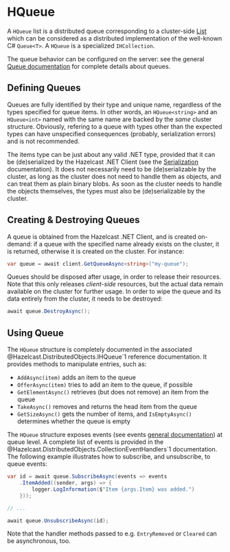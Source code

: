 # HQueue

A `HQueue` list is a distributed queue corresponding to a cluster-side [List](https://docs.hazelcast.com/imdg/latest/data-structures/queue.html) which can be considered as a distributed implementation of the well-known C# `Queue<T>`. A `HQueue` is a specialized `IHCollection`.

The queue behavior can be configured on the server: see the general [Queue documentation](https://docs.hazelcast.com/imdg/latest/data-structures/queue.html) for complete details about queues.

## Defining Queues

Queues are fully identified by their type and unique name, regardless of the types specified for queue items. In other words, an `HQueue<string>` and an `HQueue<int>` named with the same name are backed by the *same* cluster structure. Obviously, refering to a queue with types other than the expected types can have unspecified consequences (probably, serialization errors) and is not recommended.

The items type can be just about any valid .NET type, provided that it can be (de)serialized by the Hazelcast .NET Client (see the [Serialization](../serialization.md) documentation). It does not necessarily need to be (de)serializable by the cluster, as long as the cluster does not need to handle them as objects, and can treat them as plain binary blobs. As soon as the cluster needs to handle the objects themselves, the types must also be (de)serializable by the cluster.

## Creating & Destroying Queues

A queue is obtained from the Hazelcast .NET Client, and is created on-demand: if a queue with the specified name already exists on the cluster, it is returned, otherwise it is created on the cluster. For instance:

```csharp
var queue = await client.GetQueueAsync<string>("my-queue");
```

Queues should be disposed after usage, in order to release their resources. Note that this only releases *client-side* resources, but the actual data remain available on the cluster for further usage. In order to wipe the queue and its data entirely from the cluster, it needs to be destroyed:

```csharp
await queue.DestroyAsync();
```

## Using Queue

The `HQueue` structure is completely documented in the associated @Hazelcast.DistributedObjects.IHQueue`1 reference documentation. It provides methods to manipulate entries, such as:

* `AddAsync(item)` adds an item to the queue
* `OfferAsync(item)` tries to add an item to the queue, if possible
* `GetElementAsync()` retrieves (but does not remove) an item from the queue
* `TakeAsync()` removes and returns the head item from the queue
* `GetSizeAsync()` gets the number of items, and `IsEmptyAsync()` determines whether the queue is empty

The `HQueue` structure exposes events (see events [general documentation](../events.md)) at queue level. A complete list of events is provided in the @Hazelcast.DistributedObjects.CollectionEventHandlers`1 documentation. The following example illustrates how to subscribe, and unsubscribe, to queue events:

```csharp
var id = await queue.SubscribeAsync(events => events
    .ItemAdded((sender, args) => {
        logger.LogInformation($"Item {args.Item} was added.")
    }));

// ...

await queue.UnsubscribeAsync(id);
```

Note that the handler methods passed to e.g. `EntryRemoved` or `Cleared` can be asynchronous, too.

